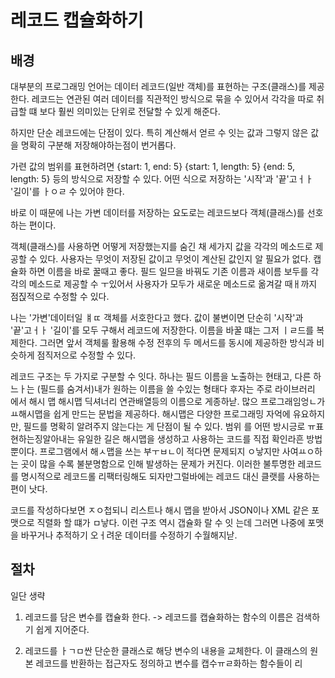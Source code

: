 # 레코드 캡슐화하기

## 배경
대부분의 프로그래밍 언어는 데이터 레코드(일반 객체)를 표현하는 구조(클래스)를 제공한다.
레코드는 연관된 여러 데이터를 직관적인 방식으로 묶을 수 있어서 각각을 따로 취급할 떄 보다
훨씬 의미있는 단위로 전달할 수 있게 해준다.

하지만 단순 레코드에는 단점이 있다.
특히 계산해서 얻르 수 잇는 값과 그렇지 않은 값을 명확히 구분해 저장해야하는점이 번거롭다.

가련 값의 범위를 표현하려면
{start: 1, end: 5}
{start: 1, length: 5}
{end: 5, length: 5}
등의 방식으로 저장할 수 있다.
어떤 식으로 저장하는 '시작'과 '끝'고ㅓㅏ '길이'를 ㅏㅇㄹ 수 있어야 한다.

바로 이 때문에 나는 가변 데이터를 저장하는 요도로는 레코드보다 객체(클래스)를 선호하는 편이다.

객체(클래스)를 사용하면 어떻게 저장했는지를 숨긴 채 세가지 값을 각각의 메소드로 제공할 수 있다.
사용자는 무엇이 저장된 값이고 무엇이 계산된 값인지 알 필요가 없다.
캡슐화 하면 이름을 바로 꿀때고 좋다.
필드 일므을 바꿔도 기존 이름과 새이름 보두를 각각의 메소드로 제공할 수 ㅜ있어서 사용자가 모두가 새로운 메소드로 옮겨갈 때ㅐ까지 점짅적으로 수정할 수 있다.

나는 '가변'데이터일 ㅒㄸ 객체를 서호한다고 했다.
값이 불변이면 단순히 '시작'과 '끝'고ㅓㅏ '길이'를 모두 구해서 레코드에 저장한다.
이름을 바꿀 떄는 그저 ㅣㄹ드를 복제한다.
그러면 앞서 객체룰 활용해 수정 전후의 두 메서드를 동시에 제공하한 방식과 비슷하게 점직저으로 수정할 수 있다.

레코드 구조는 두 가지로 구분할 수 잇다.
하나는 필드 이름을 노출하는 현태고, 다른 하느ㅏ는 (필드를 숨겨서)내가 원하는 이름을 쓸 수있는 형태다
후자는 주로 라이브러리 에서 해시 맵 해시맵 딕셔너리 연관배열등의 이름으로 게종하낟.
많으 프로그래임엉ㄴ가 ㅛ해시맵을 쉽게 만드는 문법을 제공하다.
해시맵은 다양한 프로그래밍 자억에 유요하지만, 필드를 명확히 알려주지 않는다는 게 단점이 될 수 있다.
범위 를 어떤 방시긍로 ㅠ표현하는징알아내는 유일한 길은 해시맵을 생성하고 사용하는 코드를 직접 확인라흔 방법뿐이다.
프로그램에서 해ㅅ맵을 쓰는 부ㅜㅂㄴ이 적다면 문제되지 ㅇ낳지만 사여ㅛㅇ하는 곳이 많을 수록 불분명함으로 인해 발생하는 문제가 커진다.
이러한 불투명한 레코드를 명시적으로 레코드롤 리팩터링해도 되자만그럴바에는 레코드 대신 클랫를 사용하는 편이 낫다.

코드를 작성하다보면 ㅈㅇ첩되니 리스트나 해시 맵을 받아서 JSON이나 XML 같은 포맷으로 직렬화 할 떄가 ㅁ낳다.
이런 구조 역시 갭슐화 랄 수 잇
는데 그러면 나중에 포맷을 바꾸거나 추적하기 오ㅓ려운 데이터를 수정하기 수월해지낟.

## 절차
일단 생략
1. 레코드를 담은 변수를 캡슐화 한다.
-> 레코드를 캡슐화하는 함수의 이름은 검색하기 쉽게 지어준다.

2. 레코드를 ㅏㄱㅁ싼 단순한 클래스로 해당 변수의 내용을 교체한다. 
이 클래스의 원본 레코드를 반환하는 접근자도 정의하고 변수를 캡수ㅠㄹ화하는 함수들이 리 